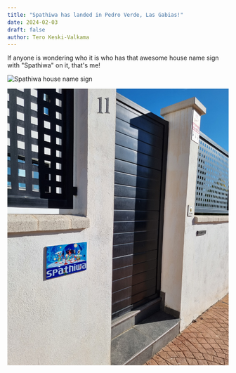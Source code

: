```yaml
---
title: "Spathiwa has landed in Pedro Verde, Las Gabias!"
date: 2024-02-03
draft: false
author: Tero Keski-Valkama
---
```


If anyone is wondering who it is who has that awesome house name sign
with "Spathiwa" on it, that's me!

![Spathiwa house name sign](/imgs/20240112_112745.jpg)

![Spathiwa house name sign](/imgs/IMG_20240112_113053_439.jpg)

